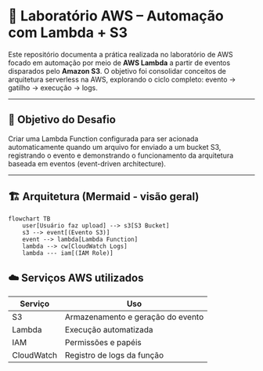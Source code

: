 # 🚀 Laboratório AWS – Automação com Lambda + S3

Este repositório documenta a prática realizada no laboratório de AWS focado em automação por meio de **AWS Lambda** a partir de eventos disparados pelo **Amazon S3**. O objetivo foi consolidar conceitos de arquitetura serverless na AWS, explorando o ciclo completo: evento → gatilho → execução → logs.

---

## 🧠 Objetivo do Desafio

Criar uma Lambda Function configurada para ser acionada automaticamente quando um arquivo for enviado a um bucket S3, registrando o evento e demonstrando o funcionamento da arquitetura baseada em eventos (event-driven architecture).

---

## 🏗️ Arquitetura (Mermaid - visão geral)

```mermaid
flowchart TB
    user[Usuário faz upload] --> s3[S3 Bucket]
    s3 --> event[(Evento S3)]
    event --> lambda[Lambda Function]
    lambda --> cw[CloudWatch Logs]
    lambda --- iam[(IAM Role)]

```

## ☁️ Serviços AWS utilizados

| Serviço        | Uso                               |
|---------------|-------------------------------------|
| S3            | Armazenamento e geração do evento   |
| Lambda        | Execução automatizada               |
| IAM           | Permissões e papéis                 |
| CloudWatch    | Registro de logs da função          |
